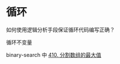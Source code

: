 # 循环

如何使用逻辑分析手段保证循环代码编写正确？

循环不变量

binary-search 中 [410. 分割数组的最大值](https://leetcode.cn/problems/split-array-largest-sum/)
